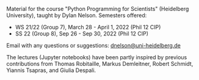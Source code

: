 Material for the course "Python Programming for Scientists" (Heidelberg University), 
taught by Dylan Nelson. Semesters offered:

* WS 21/22 (Group 7), March 28 - April 1, 2022 (Phil 12 CIP)
* SS 22 (Group 8), Sep 26 - Sep 30, 2022 (Phil 12 CIP)

Email with any questions or suggestions: dnelson@uni-heidelberg.de

The lectures (Jupyter notebooks) have been partly inspired by previous contributions from 
Thomas Robitaille, Markus Demleitner, Robert Schmidt, Yiannis Tsapras, and Giulia Despali.

